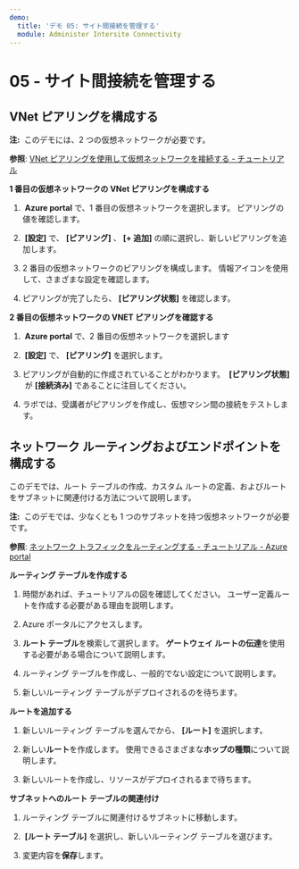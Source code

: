 ```yaml
---
demo:
  title: 'デモ 05: サイト間接続を管理する'
  module: Administer Intersite Connectivity
---
```


# 05 - サイト間接続を管理する

## VNet ピアリングを構成する

**注:**  このデモには、2 つの仮想ネットワークが必要です。

**参照**: [VNet ピアリングを使用して仮想ネットワークを接続する - チュートリアル](https://docs.microsoft.com/azure/virtual-network/tutorial-connect-virtual-networks-portal)

**1 番目の仮想ネットワークの VNet ピアリングを構成する**

1.  **Azure portal** で、1 番目の仮想ネットワークを選択します。 ピアリングの値を確認します。 

1.  **[設定]** で、 **[ピアリング]** 、 **[+ 追加]** の順に選択し、新しいピアリングを追加します。

1. 2 番目の仮想ネットワークのピアリングを構成します。 情報アイコンを使用して、さまざまな設定を確認します。 

1. ピアリングが完了したら、 **[ピアリング状態]** を確認します。 

**2 番目の仮想ネットワークの VNET ピアリングを確認する**

1.  **Azure portal** で、2 番目の仮想ネットワークを選択します

1.  **[設定]** で、 **[ピアリング]** を選択します。

1. ピアリングが自動的に作成されていることがわかります。  **[ピアリング状態]**  が **[接続済み]** であることに注目してください。

1. ラボでは、受講者がピアリングを作成し、仮想マシン間の接続をテストします。 

## ネットワーク ルーティングおよびエンドポイントを構成する

このデモでは、ルート テーブルの作成、カスタム ルートの定義、およびルートをサブネットに関連付ける方法について説明します。

**注:**  このデモでは、少なくとも 1 つのサブネットを持つ仮想ネットワークが必要です。

**参照**: [ネットワーク トラフィックをルーティングする - チュートリアル - Azure portal](https://learn.microsoft.com/azure/virtual-network/tutorial-create-route-table-portal#create-a-route-table)

**ルーティング テーブルを作成する**

1. 時間があれば、チュートリアルの図を確認してください。 ユーザー定義ルートを作成する必要がある理由を説明します。 

1. Azure ポータルにアクセスします。

1. **ルート テーブル**を検索して選択します。 **ゲートウェイ ルートの伝達**を使用する必要がある場合について説明します。 

1. ルーティング テーブルを作成し、一般的でない設定について説明します。 

1. 新しいルーティング テーブルがデプロイされるのを待ちます。

**ルートを追加する**

1.  新しいルーティング テーブルを選んでから、 **[ルート]** を選択します。

1.  新しい**ルート**を作成します。 使用できるさまざまな**ホップの種類**について説明します。 

1.  新しいルートを作成し、リソースがデプロイされるまで待ちます。
 
**サブネットへのルート テーブルの関連付け**

1.  ルーティング テーブルに関連付けるサブネットに移動します。

1.   **[ルート テーブル]** を選択し、新しいルーティング テーブルを選びます。 

1.  変更内容を**保存**します。 

